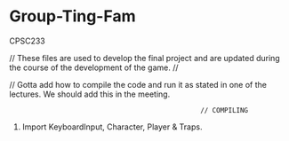 # Group-Ting-Fam
CPSC233


// These files are used to develop the final project and are updated during the course of the development of the game.
//



// Gotta add how to compile the code and run it as stated in one of the lectures. We should add this in the meeting.

                                                    // COMPILING
       
1. Import KeyboardInput, Character, Player & Traps.       
                                                    
